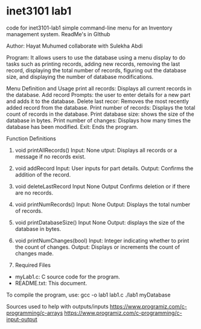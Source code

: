 # inet3101 lab1
code for inet3101-lab1
simple command-line menu for an Inventory management system.
ReadMe's in GIthub

Author:
Hayat Muhumed 
collaborate with Sulekha Abdi

 Program:  It allows users to use the database using a menu display to do tasks such as printing records, adding new records, removing the last record, displaying the total number of records, figuring out the database size, and displaying the number of database modifications.

Menu Definition and Usage
print all records: Displays all current records in the database.
Add record Prompts: the user to enter details for a new part and adds it to the database.
Delete last recor: Removes the most recently added record from the database.
Print number of records: Displays the total count of records in the database.
Print database size: shows the size of the database in bytes.
Print number of changes: Displays how many times the database has been modified.
Exit: Ends the program.

Function Definitions
1. void printAllRecords()
    Input: None
   utput: Displays all records or a message if no records exist.

2. void addRecord
  Input: User inputs for part details.
  Output: Confirms the addition of the record.

3. void deleteLastRecord
   Input None
   Output Confirms deletion or  if there are no records.

4. void printNumRecords()
   Input: None
   Output: Displays the total number of records.

5. void printDatabaseSize()
   Input None
   Output: displays the size of the database in bytes.

6. void printNumChanges(bool)
   Input: Integer indicating whether to print the count of changes.
   Output: Displays or increments the count of changes made.

7. Required Files
- myLab1.c: C source code for the program.
- README.txt: This document.


To compile the program, use: gcc -o lab1 lab1.c
 ./lab1 myDatabase
  
Sources used to help with  outputs/inputs
https://www.programiz.com/c-programming/c-arrays 
https://www.programiz.com/c-programming/c-input-output 